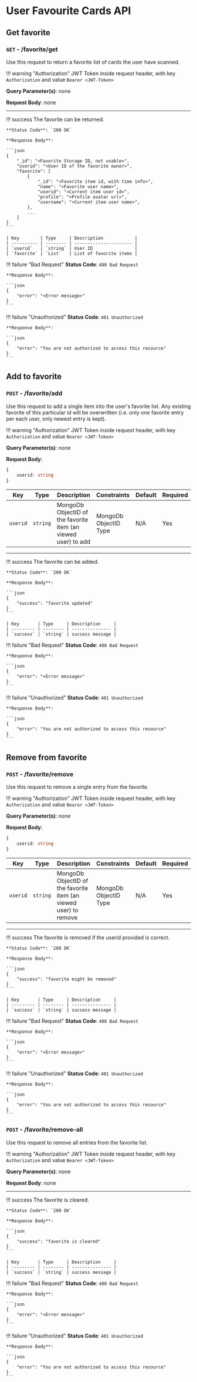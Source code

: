 # User Favourite Cards API

## Get favorite

### `GET` - /favorite/get

Use this request to return a favorite list of cards the user have scanned.

!!! warning "Authorization"
    JWT Token inside request header, with key `Authorization` and value `Bearer <JWT-Token>`


**Query Parameter(s)**: none


**Request Body**: none


---

!!! success
    The favorite can be returned.

    **Status Code**: `200 OK`

    **Response Body**:

    ```json
    {
        "_id": "<Favorite Storage ID, not usable>",
        "userid": "<User ID of the favorite owner>",
        "favorite": [
            {
                "_id": "<Favorite item id, with time info>",
                "name": "<Favorite user name>",
                "userid": "<Current item user id>",
                "profile": "<Profile avatar url>",
                "username": "<Current item user name>",
            },
            ...
        ]
    }
    ```

    | Key        | Type     | Description            |
    | ---------- | -------- | ---------------------- |
    | `userid`   | `string` | User ID                |
    | `favorite` | `List`   | List of favorite items |


!!! failure "Bad Request"
    **Status Code**: `400 Bad Request`

    **Response Body**:

    ```json
    {
        "error": "<Error message>"
    }
    ```

!!! failure "Unauthorized"
    **Status Code**: `401 Unauthorized`

    **Response Body**:

    ```json
    {
        "error": "You are not authorized to access this resource"
    }
    ```









## Add to favorite

### `POST` - /favorite/add

Use this request to add a single item into the user's favorite list. Any existing favorite of this particular
 id will be overwritten (i.e. only one favorite entry per each user, only newest entry is kept).

!!! warning "Authorization"
    JWT Token inside request header, with key `Authorization` and value `Bearer <JWT-Token>`


**Query Parameter(s)**: none


**Request Body**: 

```typescript
{
    userid: string
}
```

| Key      | Type     | Description                                                   | Constraints           | Default | Required |
| -------- | -------- | ------------------------------------------------------------- | --------------------- | ------- | -------- |
| `userid` | `string` | MongoDb ObjectID of the favorite item (an viewed user) to add | MongoDb ObjectID Type | N/A     | Yes      |


---

!!! success
    The favorite can be added.

    **Status Code**: `200 OK`

    **Response Body**:

    ```json
    {
        "success": "favorite updated"
    }
    ```

    | Key       | Type     | Description     |
    | --------- | -------- | --------------- |
    | `success` | `string` | success message |



!!! failure "Bad Request"
    **Status Code**: `400 Bad Request`

    **Response Body**:

    ```json
    {
        "error": "<Error message>"
    }
    ```

!!! failure "Unauthorized"
    **Status Code**: `401 Unauthorized`

    **Response Body**:

    ```json
    {
        "error": "You are not authorized to access this resource"
    }
    ```






## Remove from favorite

### `POST` - /favorite/remove

Use this request to remove a single entry from the favorite.

!!! warning "Authorization"
    JWT Token inside request header, with key `Authorization` and value `Bearer <JWT-Token>`


**Query Parameter(s)**: none


**Request Body**: 

```typescript
{
    userid: string
}
```

| Key      | Type     | Description                                                      | Constraints           | Default | Required |
| -------- | -------- | ---------------------------------------------------------------- | --------------------- | ------- | -------- |
| `userid` | `string` | MongoDb ObjectID of the favorite item (an viewed user) to remove | MongoDb ObjectID Type | N/A     | Yes      |


---

!!! success
    The favorite is removed if the userid provided is correct.

    **Status Code**: `200 OK`

    **Response Body**:

    ```json
    {
        "success": "favorite might be removed"
    }
    ```

    | Key       | Type     | Description     |
    | --------- | -------- | --------------- |
    | `success` | `string` | success message |



!!! failure "Bad Request"
    **Status Code**: `400 Bad Request`

    **Response Body**:

    ```json
    {
        "error": "<Error message>"
    }
    ```

!!! failure "Unauthorized"
    **Status Code**: `401 Unauthorized`

    **Response Body**:

    ```json
    {
        "error": "You are not authorized to access this resource"
    }
    ```




### `POST` - /favorite/remove-all

Use this request to remove all entries from the favorite list.

!!! warning "Authorization"
    JWT Token inside request header, with key `Authorization` and value `Bearer <JWT-Token>`


**Query Parameter(s)**: none


**Request Body**: none

---

!!! success
    The favorite is cleared.

    **Status Code**: `200 OK`

    **Response Body**:

    ```json
    {
        "success": "favorite is cleared"
    }
    ```

    | Key       | Type     | Description     |
    | --------- | -------- | --------------- |
    | `success` | `string` | success message |



!!! failure "Bad Request"
    **Status Code**: `400 Bad Request`

    **Response Body**:

    ```json
    {
        "error": "<Error message>"
    }
    ```

!!! failure "Unauthorized"
    **Status Code**: `401 Unauthorized`

    **Response Body**:

    ```json
    {
        "error": "You are not authorized to access this resource"
    }
    ```